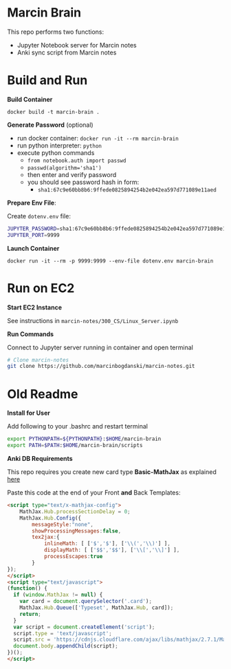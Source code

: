 # Marcin Brain

This repo performs two functions:
* Jupyter Notebook server for Marcin notes
* Anki sync script from Marcin notes

# Build and Run

__Build Container__

```
docker build -t marcin-brain .
```

__Generate Password__ (optional)

* run docker container: `docker run -it --rm marcin-brain`
* run python interpreter: `python`
* execute python commands
  * `from notebook.auth import passwd`
  * `passwd(algorithm='sha1')`
  * then enter and verify password
  * you should see password hash in form:
    * `sha1:67c9e60bb8b6:9ffede0825894254b2e042ea597d771089e11aed`


__Prepare Env File__:

Create `dotenv.env` file:

```bash
JUPYTER_PASSWORD=sha1:67c9e60bb8b6:9ffede0825894254b2e042ea597d771089e11aed
JUPYTER_PORT=9999
```

__Launch Container__

```
docker run -it --rm -p 9999:9999 --env-file dotenv.env marcin-brain
```

# Run on EC2

__Start EC2 Instance__

See instructions in `marcin-notes/300_CS/Linux_Server.ipynb`

__Run Commands__

Connect to Jupyter server running in container and open terminal

```bash
# Clone marcin-notes
git clone https://github.com/marcinbogdanski/marcin-notes.git
```

# Old Readme

**Install for User**

Add following to your .bashrc and restart terminal

```bash
export PYTHONPATH=${PYTHONPATH}:$HOME/marcin-brain
export PATH=$PATH:$HOME/marcin-brain/scripts
```

**Anki DB Requirements**

This repo requires you create new card type **Basic-MathJax** as explained [here](https://www.reddit.com/r/Anki/comments/a0x5qt/displaying_mathjax_in_ankidroid_while_staying/)

Paste this code at the end of your Front **and** Back Templates:

```html
<script type="text/x-mathjax-config">
    MathJax.Hub.processSectionDelay = 0;
    MathJax.Hub.Config({
        messageStyle:"none",
        showProcessingMessages:false,
        tex2jax:{
            inlineMath: [ ['$','$'], ['\\(','\\)'] ],
            displayMath: [ ['$$','$$'], ['\\[','\\]'] ],
            processEscapes:true
        }
});
</script>
<script type="text/javascript">
(function() {
  if (window.MathJax != null) {
    var card = document.querySelector('.card');
    MathJax.Hub.Queue(['Typeset', MathJax.Hub, card]);
    return;
  }
  var script = document.createElement('script');
  script.type = 'text/javascript';
  script.src = 'https://cdnjs.cloudflare.com/ajax/libs/mathjax/2.7.1/MathJax.js?config=TeX-AMS_SVG-full';
  document.body.appendChild(script);
})();
</script>
```

